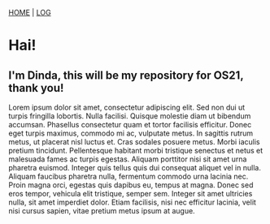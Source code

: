 [HOME](.) | [LOG](TXT/mylog.txt)

# Hai!

## I'm Dinda, this will be my repository for OS21, thank you!

Lorem ipsum dolor sit amet, consectetur adipiscing elit. Sed non dui ut turpis fringilla lobortis. Nulla facilisi. Quisque molestie diam ut bibendum accumsan. Phasellus consectetur quam et tortor facilisis efficitur. Donec eget turpis maximus, commodo mi ac, vulputate metus. In sagittis rutrum metus, ut placerat nisl luctus et. Cras sodales posuere metus. Morbi iaculis pretium tincidunt. Pellentesque habitant morbi tristique senectus et netus et malesuada fames ac turpis egestas. Aliquam porttitor nisi sit amet urna pharetra euismod. Integer quis tellus quis dui consequat aliquet vel in nulla. Aliquam faucibus pharetra nulla, fermentum commodo urna lacinia nec. Proin magna orci, egestas quis dapibus eu, tempus at magna. Donec sed eros tempor, vehicula elit tristique, semper sem. Integer sit amet ultricies nulla, sit amet imperdiet dolor. Etiam facilisis, nisi nec efficitur lacinia, velit nisi cursus sapien, vitae pretium metus ipsum at augue.
